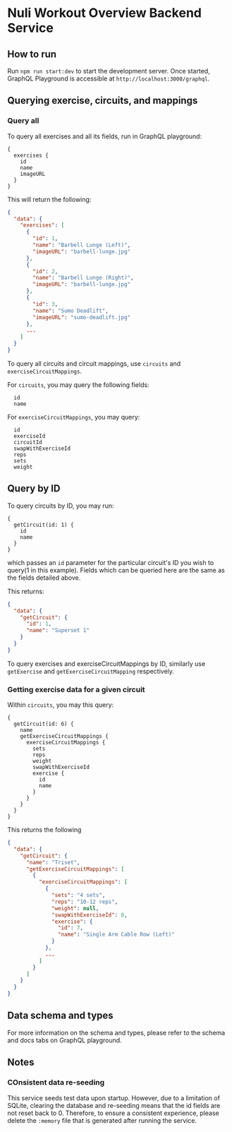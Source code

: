# Nuli Workout Overview Backend Service

## How to run

Run `npm run start:dev` to start the development server. Once started, GraphQL Playground is accessible at `http://localhost:3000/graphql`.

## Querying exercise, circuits, and mappings

### Query all

To query all exercises and all its fields, run in GraphQL playground:

```gql
{
  exercises {
    id
    name
    imageURL
  }
}
```

This will return the following:

```json
{
  "data": {
    "exercises": [
      {
        "id": 1,
        "name": "Barbell Lunge (Left)",
        "imageURL": "barbell-lunge.jpg"
      },
      {
        "id": 2,
        "name": "Barbell Lunge (Right)",
        "imageURL": "barbell-lunge.jpg"
      },
      {
        "id": 3,
        "name": "Sumo Deadlift",
        "imageURL": "sumo-deadlift.jpg"
      },
      ...
    ]
  }
}
```

To query all circuits and circuit mappings, use `circuits` and `exerciseCircuitMappings`.

For `circuits`, you may query the following fields:

```
  id
  name
```

For `exerciseCircuitMappings`, you may query:

```
  id
  exerciseId
  circuitId
  swapWithExerciseId
  reps
  sets
  weight
```

## Query by ID

To query circuits by ID, you may run:

```gql
{
  getCircuit(id: 1) {
    id
    name
  }
}
```

which passes an `id` parameter for the particular circuit's ID you wish to query(1 in this example). Fields which can be queried here are the same as the fields detailed above.

This returns:

```json
{
  "data": {
    "getCircuit": {
      "id": 1,
      "name": "Superset 1"
    }
  }
}
```

To query exercises and exerciseCircuitMappings by ID, similarly use `getExercise` and `getExerciseCircuitMapping` respectively.

### Getting exercise data for a given circuit

Within `circuits`, you may this query:

```gql
{
  getCircuit(id: 6) {
    name
    getExerciseCircuitMappings {
      exerciseCircuitMappings {
        sets
        reps
        weight
        swapWithExerciseId
        exercise {
          id
          name
        }
      }
    }
  }
}
```

This returns the following

```json
{
  "data": {
    "getCircuit": {
      "name": "Triset",
      "getExerciseCircuitMappings": [
        {
          "exerciseCircuitMappings": [
            {
              "sets": "4 sets",
              "reps": "10-12 reps",
              "weight": null,
              "swapWithExerciseId": 8,
              "exercise": {
                "id": 7,
                "name": "Single Arm Cable Row (Left)"
              }
            },
            ...
          ]
        }
      ]
    }
  }
}
```

## Data schema and types

For more information on the schema and types, please refer to the schema and docs tabs on GraphQL playground.

## Notes

### COnsistent data re-seeding

This service seeds test data upon startup. However, due to a limitation of SQLite, clearing the database and re-seeding means that the id fields are not reset back to 0. Therefore, to ensure a consistent experience, please delete the `:memory` file that is generated after running the service.
